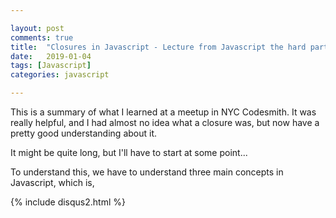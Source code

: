 ```yaml
---

layout: post
comments: true
title:  "Closures in Javascript - Lecture from Javascript the hard parts"
date:   2019-01-04
tags: [Javascript] 
categories: javascript 

---
```


This is a summary of what I learned at a meetup in NYC Codesmith.
It was really helpful, and I had almost no idea what a closure was, 
but now have a pretty good understanding about it.

It might be quite long, but I'll have to start at some point...

To understand this, we have to understand three main concepts in Javascript,
which is, 


{% include disqus2.html %}
